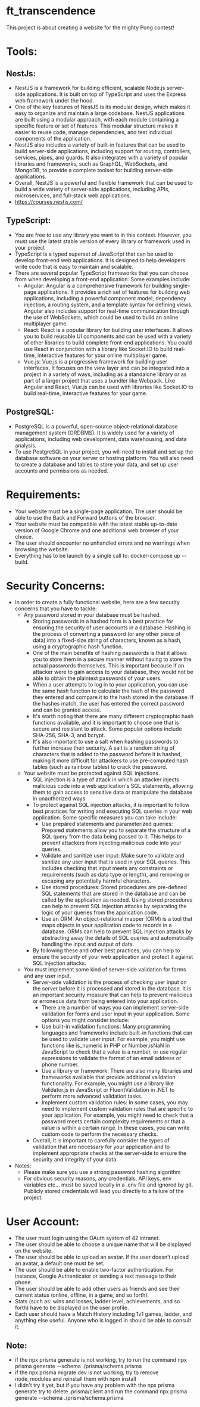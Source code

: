 # ft_transcendence
This project is about creating a website for the mighty Pong contest!

# Tools:
## NestJs:
- NestJS is a framework for building efficient, scalable Node.js server-side applications. It is built on top of TypeScript and uses the Express web framework under the hood.
- One of the key features of NestJS is its modular design, which makes it easy to organize and maintain a large codebase. NestJS applications are built using a modular approach, with each module containing a specific feature or set of features. This modular structure makes it easier to reuse code, manage dependencies, and test individual components of the application.
- NestJS also includes a variety of built-in features that can be used to build server-side applications, including support for routing, controllers, services, pipes, and guards. It also integrates with a variety of popular libraries and frameworks, such as GraphQL, WebSockets, and MongoDB, to provide a complete toolset for building server-side applications.
- Overall, NestJS is a powerful and flexible framework that can be used to build a wide variety of server-side applications, including APIs, microservices, and full-stack web applications.
- https://courses.nestjs.com/
## TypeScript:
- You are free to use any library you want to in this context. However, you must use the latest stable version of every library or framework used in your project
- TypeScript is a typed superset of JavaScript that can be used to develop front-end web applications. It is designed to help developers write code that is easy to maintain and scalable.
- There are several popular TypeScript frameworks that you can choose from when developing a front-end application. Some examples include:
	- Angular: Angular is a comprehensive framework for building single-page applications. It provides a rich set of features for building web applications, including a powerful component model, dependency injection, a routing system, and a template syntax for defining views. Angular also includes support for real-time communication through the use of WebSockets, which could be used to build an online multiplayer game.
	- React: React is a popular library for building user interfaces. It allows you to build reusable UI components and can be used with a variety of other libraries to build complete front-end applications. You could use React in conjunction with a library like Socket.IO to build real-time, interactive features for your online multiplayer game.
	- Vue.js: Vue.js is a progressive framework for building user interfaces. It focuses on the view layer and can be integrated into a project in a variety of ways, including as a standalone library or as part of a larger project that uses a bundler like Webpack. Like Angular and React, Vue.js can be used with libraries like Socket.IO to build real-time, interactive features for your game.
## PostgreSQL:
- PostgreSQL is a powerful, open-source object-relational database management system (ORDBMS). It is widely used for a variety of applications, including web development, data warehousing, and data analysis.
- To use PostgreSQL in your project, you will need to install and set up the database software on your server or hosting platform. You will also need to create a database and tables to store your data, and set up user accounts and permissions as needed.

# Requirements:
- Your website must be a single-page application. The user should be able to use the Back and Forward buttons of the browser.
- Your website must be compatible with the latest stable up-to-date version of Google Chrome and one additional web browser of your choice.
- The user should encounter no unhandled errors and no warnings when browsing the website.
- Everything has to be launch by a single call to: docker-compose up --build.
# Security Concerns:
- In order to create a fully functional website, here are a few security concerns that you have to tackle:
	- Any password stored in your database must be hashed.
		- Storing passwords in a hashed form is a best practice for ensuring the security of user accounts in a database. Hashing is the process of converting a password (or any other piece of data) into a fixed-size string of characters, known as a hash, using a cryptographic hash function.
		- One of the main benefits of hashing passwords is that it allows you to store them in a secure manner without having to store the actual passwords themselves. This is important because if an attacker were to gain access to your database, they would not be able to obtain the plaintext passwords of your users.
		- When a user attempts to log in to your application, you can use the same hash function to calculate the hash of the password they entered and compare it to the hash stored in the database. If the hashes match, the user has entered the correct password and can be granted access.
		- It's worth noting that there are many different cryptographic hash functions available, and it is important to choose one that is secure and resistant to attack. Some popular options include SHA-256, SHA-3, and bcrypt.
		- It's also important to use a salt when hashing passwords to further increase their security. A salt is a random string of characters that is added to the password before it is hashed, making it more difficult for attackers to use pre-computed hash tables (such as rainbow tables) to crack the password.
	- Your website must be protected against SQL injections.
		- SQL injection is a type of attack in which an attacker injects malicious code into a web application's SQL statements, allowing them to gain access to sensitive data or manipulate the database in unauthorized ways.
		- To protect against SQL injection attacks, it is important to follow best practices for writing and executing SQL queries in your web application. Some specific measures you can take include:
			- Use prepared statements and parameterized queries: Prepared statements allow you to separate the structure of a SQL query from the data being passed to it. This helps to prevent attackers from injecting malicious code into your queries.
			- Validate and sanitize user input: Make sure to validate and sanitize any user input that is used in your SQL queries. This includes checking that input meets any constraints or requirements (such as data type or length), and removing or escaping any potentially harmful characters.
			- Use stored procedures: Stored procedures are pre-defined SQL statements that are stored in the database and can be called by the application as needed. Using stored procedures can help to prevent SQL injection attacks by separating the logic of your queries from the application code.
			- Use an ORM: An object-relational mapper (ORM) is a tool that maps objects in your application code to records in a database. ORMs can help to prevent SQL injection attacks by abstracting away the details of SQL queries and automatically handling the input and output of data.
		- By following these and other best practices, you can help to ensure the security of your web application and protect it against SQL injection attacks.
	- You must implement some kind of server-side validation for forms and any user input.
		- Server-side validation is the process of checking user input on the server before it is processed and stored in the database. It is an important security measure that can help to prevent malicious or erroneous data from being entered into your application.
			- There are a number of ways you can implement server-side validation for forms and user input in your application. Some options you might consider include:
			- Use built-in validation functions: Many programming languages and frameworks include built-in functions that can be used to validate user input. For example, you might use functions like is_numeric in PHP or Number.isNaN in JavaScript to check that a value is a number, or use regular expressions to validate the format of an email address or phone number.
			- Use a library or framework: There are also many libraries and frameworks available that provide additional validation functionality. For example, you might use a library like Validator.js in JavaScript or FluentValidation in .NET to perform more advanced validation tasks.
			- Implement custom validation rules: In some cases, you may need to implement custom validation rules that are specific to your application. For example, you might need to check that a password meets certain complexity requirements or that a value is within a certain range. In these cases, you can write custom code to perform the necessary checks.
		- Overall, it is important to carefully consider the types of validation that are necessary for your application and to implement appropriate checks at the server-side to ensure the security and integrity of your data.
- Notes:
	- Please make sure you use a strong password hashing algorithm
	- For obvious security reasons, any credentials, API keys, env variables etc... must be saved locally in a .env file and ignored by git. Publicly stored credentials will lead you directly to a failure of the project.
# User Account:
- The user must login using the OAuth system of 42 intranet.
- The user should be able to choose a unique name that will be displayed on the
website.
- The user should be able to upload an avatar. If the user doesn’t upload an avatar,
a default one must be set.
- The user should be able to enable two-factor authentication. For instance,
Google Authenticator or sending a text message to their phone.
- The user should be able to add other users as friends and see their current status
(online, offline, in a game, and so forth).
- Stats (such as: wins and losses, ladder level, achievements, and so forth) have to
be displayed on the user profile.
- Each user should have a Match History including 1v1 games, ladder, and anything else useful. Anyone who is logged in should be able to consult it.

## Note:
- if the npx prisma generate is not working, try to run the command npx prisma generate --schema ./prisma/schema.prisma
- if the npx prisma migrate dev is not working, try to remove node_modules and reinstall them with npm install
- I didn't try it yet, but if you have any problem with the npx prisma generate try to delete .prisma/client and run the command npx prisma generate --schema ./prisma/schema.prisma